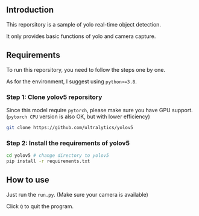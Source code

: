 ## Introduction
This reporsitory is a sample of yolo real-time object detection.

It only provides basic functions of yolo and camera capture.

## Requirements

To run this reporsitory, you need to follow the steps one by one.

As for the environment, I suggest using `python>=3.8`.

### Step 1: Clone yolov5 reporsitory

Since this model require `pytorch`, please make sure you have GPU support.(`pytorch CPU` version is also OK, but with lower efficiency)

```bash
git clone https://github.com/ultralytics/yolov5
```

### Step 2: Install the requirements of yolov5

```bash
cd yolov5 # change directory to yolov5
pip install -r requirements.txt
```

## How to use

Just run the `run.py`. (Make sure your camera is available)



Click `Q` to quit the program.